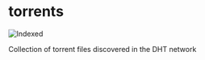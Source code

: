 torrents 
========
![Indexed](https://img.shields.io/badge/indexed-191830-blue)

Collection of torrent files discovered in the DHT network
